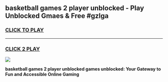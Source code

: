 
## basketball games 2 player unblocked - Play Unblocked Gmaes & Free #gzlga
<h3>
<a href="https://news.freeplayer.one?title=basketball_games_2_player_unblocked&ref=24F">CLICK TO PLAY</a></h3>
<hr>

<h3>
<a href="https://news.freeplayer.one?title=basketball_games_2_player_unblocked&ref=24F">CLICK 2 PLAY</a>
  
</h3>

<a href="https://news.freeplayer.one?title=basketball_games_2_player_unblocked&ref=24F/"><img src="https://clearcache.store/games.png"></a>


**basketball games 2 player unblocked games unblocked: Your Gateway to Fun and Accessible Online Gaming**
